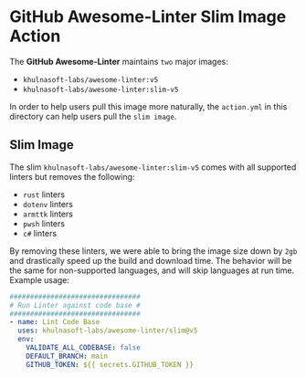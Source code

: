 # GitHub Awesome-Linter Slim Image Action

The **GitHub Awesome-Linter** maintains `two` major images:

- `khulnasoft-labs/awesome-linter:v5`
- `khulnasoft-labs/awesome-linter:slim-v5`

In order to help users pull this image more naturally, the `action.yml` in this directory can help users pull the `slim image`.

## Slim Image

The slim `khulnasoft-labs/awesome-linter:slim-v5` comes with all supported linters but removes the following:

- `rust` linters
- `dotenv` linters
- `armttk` linters
- `pwsh` linters
- `c#` linters

By removing these linters, we were able to bring the image size down by `2gb` and drastically speed up the build and download time.
The behavior will be the same for non-supported languages, and will skip languages at run time.
Example usage:

```yml
################################
# Run Linter against code base #
################################
- name: Lint Code Base
  uses: khulnasoft-labs/awesome-linter/slim@v5
  env:
    VALIDATE_ALL_CODEBASE: false
    DEFAULT_BRANCH: main
    GITHUB_TOKEN: ${{ secrets.GITHUB_TOKEN }}
```
